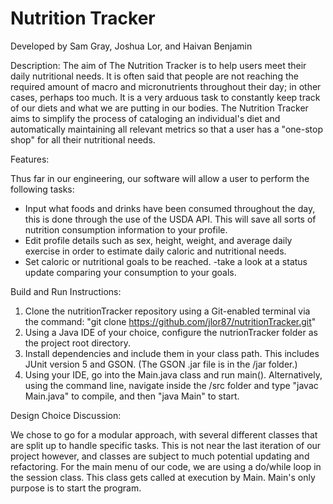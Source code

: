 # Nutrition Tracker

Developed by Sam Gray, Joshua Lor, and Haivan Benjamin

Description: The aim of The Nutrition Tracker is to help users meet their daily nutritional needs. It is
often said that people are not reaching the required amount of macro and micronutrients
throughout their day; in other cases, perhaps too much. It is a very arduous task to constantly
keep track of our diets and what we are putting in our bodies. The Nutrition Tracker aims to
simplify the process of cataloging an individual's diet and automatically maintaining all relevant
metrics so that a user has a "one-stop shop" for all their nutritional needs. 

Features:

Thus far in our engineering, our software will allow a user to perform the following tasks:

- Input what foods and drinks have been consumed throughout the day, this is done through the use of the USDA API. This will save all sorts of nutrition consumption information to your profile.
- Edit profile details such as sex, height, weight, and average daily exercise in order to
estimate daily caloric and nutritional needs.
- Set caloric or nutritional goals to be reached.
-take a look at a status update comparing your consumption to your goals.

Build and Run Instructions:
1. Clone the nutritionTracker repository using a Git-enabled terminal via the command: "git clone https://github.com/jlor87/nutritionTracker.git"
2. Using a Java IDE of your choice, configure the nutrionTracker folder as the project root directory.
3. Install dependencies and include them in your class path. This includes JUnit version 5 and GSON. (The GSON .jar file is in the /jar folder.)
4. Using your IDE, go into the Main.java class and run main(). Alternatively, using the command line, navigate inside the /src folder and type "javac Main.java" to compile, and then "java Main" to start.


Design Choice Discussion:

We chose to go for a modular approach, with several different classes that are split up to handle specific tasks. This is not near the last iteration of our project however, and classes are subject to much potential updating
and refactoring. For the main menu of our code, we are using a do/while loop in the session class. This class gets called at execution by Main. Main's only purpose is to start the program. 

